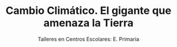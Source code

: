 ---
layout: post
title: "Cambio Climático. El gigante que amenaza la Tierra"
subtitle: "Talleres en Centros Escolares: E. Primaria"
background: "/img/posts/bg-alhama.jpg"
eventdate: 2019-02-21 08:00:00 +0100
category: "local"
tags: "alhama"
speakers:
    - name: "Cayetano Gutiérrez Pérez"
---